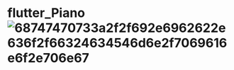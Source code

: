 # flutter_Piano![68747470733a2f2f692e6962622e636f2f66324634546d6e2f7069616e6f2e706e67](https://user-images.githubusercontent.com/96682686/150760589-60f08fe1-b748-430c-a02a-c0091314456f.png)
